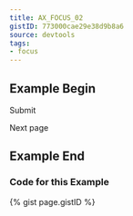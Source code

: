 ```yaml
---
title: AX_FOCUS_02
gistID: 773000cae29e38d9b8a6
source: devtools
tags:
- focus
---
```


<h2 aria-describedby="{{ page.gistID }}">Example Begin</h2>
<div class="rendered-not">
<!-- Bad: span with onclick attribute has no tabindex -->
<span onclick="submitForm();">Submit</span>

<!-- Bad: anchor element without href is not focusable -->
<a onclick="showNextPage();">Next page</a>
</div> <!-- rendered-not -->

<h2 aria-describedby="{{ page.gistID }}">Example End</h2>

<h3 aria-describedby="{{ page.gistID }}">Code for this Example</h3>
{% gist page.gistID %}